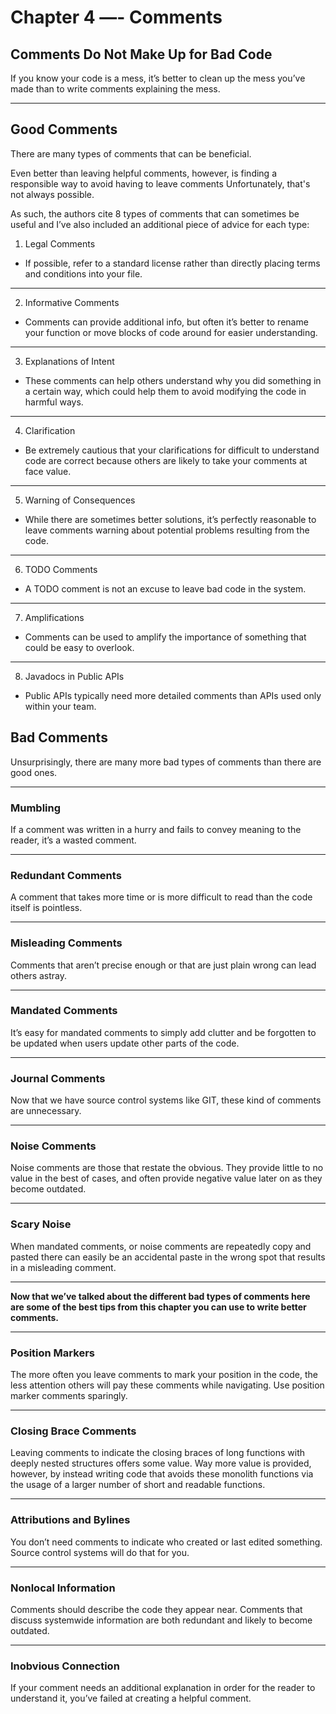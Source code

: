 # Chapter 4 —- Comments

## Comments Do Not Make Up for Bad Code

If you know your code is a mess, it’s better to clean up the mess you’ve made than to write comments explaining the mess.

---

## Good Comments

There are many types of comments that can be beneficial.

Even better than leaving helpful comments, however, is finding a responsible way to avoid having to leave comments Unfortunately, that's not always possible.

As such, the authors cite 8 types of comments that can sometimes be useful and I’ve also included an additional piece of advice for each type:

1. Legal Comments

- If possible, refer to a standard license rather than directly placing terms and conditions into your file.

---

2. Informative Comments

- Comments can provide additional info, but often it’s better to rename your function or move blocks of code around for easier understanding.

---

3. Explanations of Intent

- These comments can help others understand why you did something in a certain way, which could help them to avoid modifying the code in harmful ways.

---

4. Clarification

- Be extremely cautious that your clarifications for difficult to understand code are correct because others are likely to take your comments at face value.

---

5. Warning of Consequences

- While there are sometimes better solutions, it’s perfectly reasonable to leave comments warning about potential problems resulting from the code.

---

6. TODO Comments

- A TODO comment is not an excuse to leave bad code in the system.

---

7. Amplifications

- Comments can be used to amplify the importance of something that could be easy to overlook.

---

8. Javadocs in Public APIs

- Public APIs typically need more detailed comments than APIs used only within your team.

## Bad Comments

Unsurprisingly, there are many more bad types of comments than there are good ones.

---

### Mumbling

If a comment was written in a hurry and fails to convey meaning to the reader, it’s a wasted comment.

---

### Redundant Comments

A comment that takes more time or is more difficult to read than the code itself is pointless.

---

### Misleading Comments

Comments that aren’t precise enough or that are just plain wrong can lead others astray.

---

### Mandated Comments

It’s easy for mandated comments to simply add clutter and be forgotten to be updated when users update other parts of the code.

---

### Journal Comments

Now that we have source control systems like GIT, these kind of comments are unnecessary.

---

### Noise Comments

Noise comments are those that restate the obvious. They provide little to no value in the best of cases, and often provide negative value later on as they become outdated.

---

### Scary Noise

When mandated comments, or noise comments are repeatedly copy and pasted there can easily be an accidental paste in the wrong spot that results in a misleading comment.

---

**Now that we’ve talked about the different bad types of comments here are some of the best tips from this chapter you can use to write better comments.**

---

### Position Markers

The more often you leave comments to mark your position in the code, the less attention others will pay these comments while navigating. Use position marker comments sparingly.

---

### Closing Brace Comments

Leaving comments to indicate the closing braces of long functions with deeply nested structures offers some value. Way more value is provided, however, by instead writing code that avoids these monolith functions via the usage of a larger number of short and readable functions.

---

### Attributions and Bylines

You don’t need comments to indicate who created or last edited something. Source control systems will do that for you.

---

### Nonlocal Information

Comments should describe the code they appear near. Comments that discuss systemwide information are both redundant and likely to become outdated.

---

### Inobvious Connection

If your comment needs an additional explanation in order for the reader to understand it, you’ve failed at creating a helpful comment.
